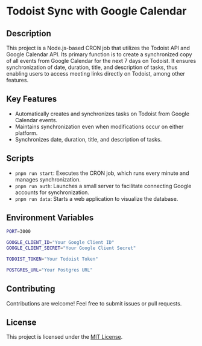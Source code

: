 # Todoist Sync with Google Calendar

## Description
This project is a Node.js-based CRON job that utilizes the Todoist API and Google Calendar API. Its primary function is to create a synchronized copy of all events from Google Calendar for the next 7 days on Todoist. It ensures synchronization of date, duration, title, and description of tasks, thus enabling users to access meeting links directly on Todoist, among other features.

## Key Features
- Automatically creates and synchronizes tasks on Todoist from Google Calendar events.
- Maintains synchronization even when modifications occur on either platform.
- Synchronizes date, duration, title, and description of tasks.

## Scripts
- `pnpm run start`: Executes the CRON job, which runs every minute and manages synchronization.
- `pnpm run auth`: Launches a small server to facilitate connecting Google accounts for synchronization.
- `pnpm run data`: Starts a web application to visualize the database.

## Environment Variables
```sh
PORT=3000

GOOGLE_CLIENT_ID="Your Google Client ID"
GOOGLE_CLIENT_SECRET="Your Google Client Secret"

TODOIST_TOKEN="Your Todoist Token"

POSTGRES_URL="Your Postgres URL"
```

## Contributing
Contributions are welcome! Feel free to submit issues or pull requests.

## License
This project is licensed under the [MIT License](./LICENSE).